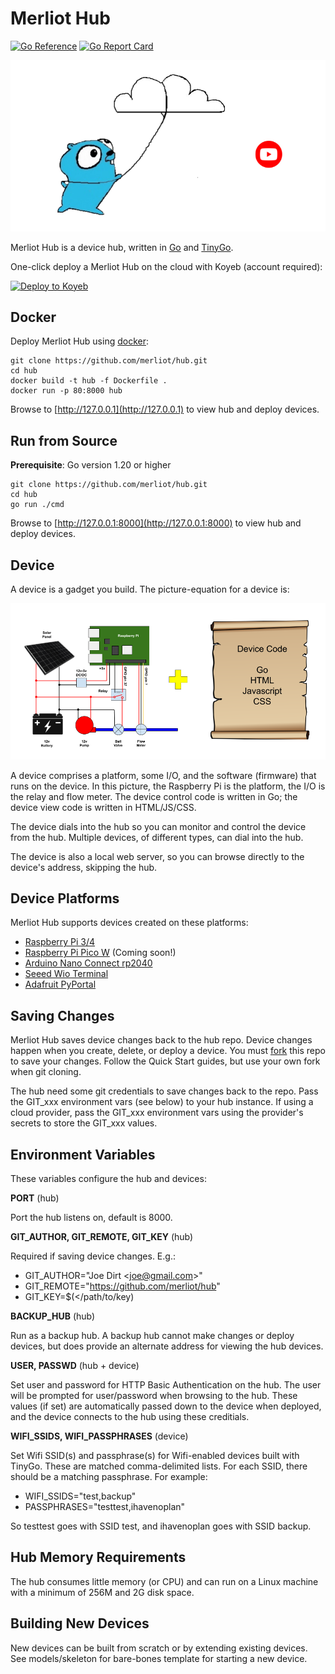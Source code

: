 # Merliot Hub

[![Go Reference](https://pkg.go.dev/badge/pkg.dev.go/github.com/merliot/hub.svg)](https://pkg.go.dev/github.com/merliot/hub)
[![Go Report Card](https://goreportcard.com/badge/github.com/merliot/hub)](https://goreportcard.com/report/github.com/merliot/hub)

[![Watch the video](images/gopher-cloud.png)](https://youtu.be/oHmQlU-gCKA)

Merliot Hub is a device hub, written in [Go](go.dev) and [TinyGo](tinygo.org).

One-click deploy a Merliot Hub on the cloud with Koyeb (account required):

[![Deploy to Koyeb](https://www.koyeb.com/static/images/deploy/button.svg)](https://app.koyeb.com/deploy?type=git&repository=github.com/merliot/hub&branch=main&name=hub&builder=dockerfile&env[SCHEME]=https)

## Docker

Deploy Merliot Hub using [docker](https://www.docker.com/):

```
git clone https://github.com/merliot/hub.git
cd hub
docker build -t hub -f Dockerfile .
docker run -p 80:8000 hub
```

Browse to [http://127.0.0.1](http://127.0.0.1) to view hub and deploy devices.

## Run from Source

**Prerequisite**: Go version 1.20 or higher

```
git clone https://github.com/merliot/hub.git
cd hub
go run ./cmd
```

Browse to [http://127.0.0.1:8000](http://127.0.0.1:8000) to view hub and deploy devices.

## Device

A device is a gadget you build.  The picture-equation for a device is:

![device](images/device.png)

A device comprises a platform, some I/O, and the software (firmware) that runs on the device.  In this picture, the Raspberry Pi is the platform, the I/O is the relay and flow meter.  The device control code is written in Go; the device view code is written in HTML/JS/CSS.

The device dials into the hub so you can monitor and control the device from the hub.  Multiple devices, of different types, can dial into the hub.

The device is also a local web server, so you can browse directly to the device's address, skipping the hub.

## Device Platforms

Merliot Hub supports devices created on these platforms:

- [Raspberry Pi 3/4](https://www.raspberrypi.com/)
- [Raspberry Pi Pico W](https://www.raspberrypi.com/documentation/microcontrollers/raspberry-pi-pico.html) (Coming soon!)
- [Arduino Nano Connect rp2040](https://docs.arduino.cc/hardware/nano-rp2040-connect)
- [Seeed Wio Terminal](https://www.seeedstudio.com/Wio-Terminal-p-4509.html)
- [Adafruit PyPortal](https://www.adafruit.com/product/4116)

## Saving Changes

Merliot Hub saves device changes back to the hub repo.  Device changes happen when you create, delete, or deploy a device.  You must [fork](https://docs.github.com/en/get-started/quickstart/fork-a-repo) this repo to save your changes.  Follow the Quick Start guides, but use your own fork when git cloning.

The hub need some git credentials to save changes back to the repo.  Pass the GIT_xxx environment vars (see below) to your hub instance.  If using a cloud provider, pass the GIT_xxx environment vars using the provider's secrets to store the GIT_xxx values.

## Environment Variables

These variables configure the hub and devices:

**PORT** (hub)

Port the hub listens on, default is 8000.

**GIT_AUTHOR, GIT_REMOTE, GIT_KEY** (hub)

Required if saving device changes.  E.g.:
- GIT_AUTHOR="Joe Dirt <<joe@gmail.com>>"
- GIT_REMOTE="https://github.com/merliot/hub"
- GIT_KEY=$(</path/to/key)

**BACKUP_HUB** (hub)

Run as a backup hub.  A backup hub cannot make changes or deploy devices, but does provide an alternate address for viewing the hub devices.

**USER, PASSWD** (hub + device)

Set user and password for HTTP Basic Authentication on the hub.  The user will be prompted for user/password when browsing to the hub.  These values (if set) are automatically passed down to the device when deployed, and the device connects to the hub using these creditials.

**WIFI_SSIDS, WIFI_PASSPHRASES** (device)

Set Wifi SSID(s) and passphrase(s) for Wifi-enabled devices built with TinyGo.  These are matched comma-delimited lists.  For each SSID, there should be a matching passphrase.  For example:

- WIFI_SSIDS="test,backup"
- PASSPHRASES="testtest,ihavenoplan"

So testtest goes with SSID test, and ihavenoplan goes with SSID backup.

## Hub Memory Requirements

The hub consumes little memory (or CPU) and can run on a Linux machine with a minimum of 256M and 2G disk space.

## Building New Devices

New devices can be built from scratch or by extending existing devices.  See models/skeleton for bare-bones template for starting a new device.
